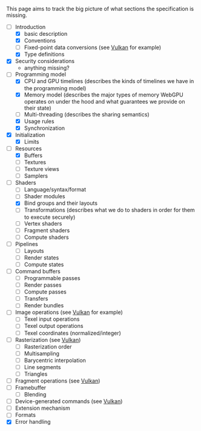 This page aims to track the big picture of what sections the specification is missing.

- [ ] Introduction
  - [x] basic description
  - [x] Conventions
  - [ ] Fixed-point data conversions (see [Vulkan](https://www.khronos.org/registry/vulkan/specs/1.1-extensions/html/vkspec.html#fundamentals-fixedconv) for example)
  - [x] Type definitions
- [x] Security considerations 
  - anything missing?
- [ ] Programming model
  - [x] CPU and GPU timelines (describes the kinds of timelines we have in the programming model)
  - [x] Memory model (describes the major types of memory WebGPU operates on under the hood and what guarantees we provide on their state)
  - [ ] Multi-threading (describes the sharing semantics)
  - [x] Usage rules
  - [x] Synchronization
- [x] Initialization
  - [x] Limits
- [ ] Resources
  - [x] Buffers
  - [ ] Textures
  - [ ] Texture views
  - [ ] Samplers
- [ ] Shaders
  - [ ] Language/syntax/format
  - [ ] Shader modules
  - [x] Bind groups and their layouts
  - [ ] Transformations (describes what we do to shaders in order for them to execute securely)
  - [ ] Vertex shaders
  - [ ] Fragment shaders
  - [ ] Compute shaders
- [ ] Pipelines
  - [ ] Layouts
  - [ ] Render states
  - [ ] Compute states
- [ ] Command buffers
  - [ ] Programmable passes
  - [ ] Render passes
  - [ ] Compute passes
  - [ ] Transfers
  - [ ] Render bundles
- [ ] Image operations (see [Vulkan](https://www.khronos.org/registry/vulkan/specs/1.1-extensions/html/vkspec.html#textures) for example)
  - [ ] Texel input operations
  - [ ] Texel output operations
  - [ ] Texel coordinates (normalized/integer)
- [ ] Rasterization (see [Vulkan](https://www.khronos.org/registry/vulkan/specs/1.1-extensions/html/vkspec.html#primsrast))
  - [ ] Rasterization order
  - [ ] Multisampling
  - [ ] Barycentric interpolation
  - [ ] Line segments
  - [ ] Triangles
- [ ] Fragment operations (see [Vulkan](https://www.khronos.org/registry/vulkan/specs/1.1-extensions/html/vkspec.html#fragops))
- [ ] Framebuffer
  - [ ] Blending
- [ ] Device-generated commands (see [Vulkan](https://www.khronos.org/registry/vulkan/specs/1.1-extensions/html/vkspec.html#device-generated-commands))
- [ ] Extension mechanism
- [ ] Formats
- [x] Error handling